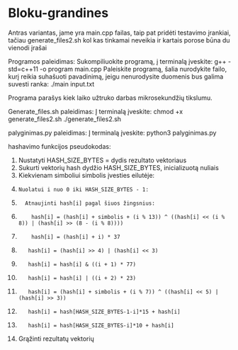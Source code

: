 # Bloku-grandines
Antras variantas, jame yra main.cpp failas, taip pat pridėti testavimo įrankiai, tačiau generate_files2.sh kol kas tinkamai neveikia ir kartais porose būna du vienodi įrašai

Programos paleidimas:
Sukompiliuokite programą, į terminalą įveskite:
g++ -std=c++11 -o program main.cpp
Paleiskite programą, šalia nurodykite failo, kurį reikia suhašuoti pavadinimą, jeigu nenurodysite duomenis bus galima suvesti ranka:
./main input.txt

Programa parašys kiek laiko užtruko darbas mikrosekundžių tikslumu.


Generate_files.sh paleidimas:
Į terminalą įveskite:
chmod +x generate_files2.sh
./generate_files2.sh


palyginimas.py paleidimas:
Į terminalą įveskite:
python3 palyginimas.py


hashavimo funkcijos pseudokodas:
1.   Nustatyti HASH_SIZE_BYTES = dydis rezultato vektoriaus
2.   Sukurti vektorių hash dydžio HASH_SIZE_BYTES, inicializuotą nuliais
3.   Kiekvienam simboliui simbolis įvesties eilutėje:
4.     Nuolatui i nuo 0 iki HASH_SIZE_BYTES - 1:
5.       Atnaujinti hash[i] pagal šiuos žingsnius:
6.         hash[i] = (hash[i] + simbolis + (i % 13)) ^ ((hash[i] << (i % 8)) | (hash[i] >> (8 - (i % 8))))
7.         hash[i] = (hash[i] + i) * 37
8.        hash[i] = (hash[i] >> 4) | (hash[i] << 3)
9.        hash[i] = hash[i] & ((i + 1) * 77)
10.        hash[i] = hash[i] | ((i + 2) * 23)
11.        hash[i] = (hash[i] + simbolis + (i % 7)) ^ ((hash[i] << 5) | (hash[i] >> 3))
12.        hash[i] = hash[HASH_SIZE_BYTES-1-i]*15 + hash[i]
13.        hash[i] = hash[HASH_SIZE_BYTES-i]*10 + hash[i]
14. Grąžinti rezultatų vektorių
